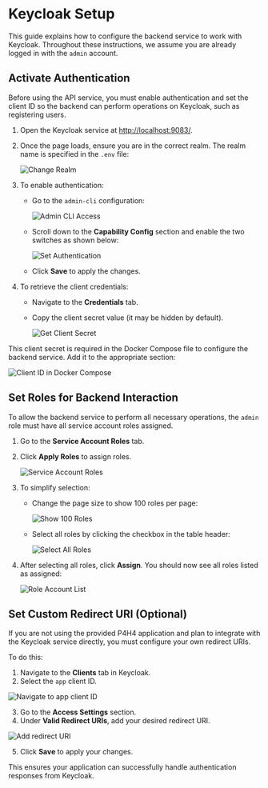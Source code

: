 # Keycloak Setup

This guide explains how to configure the backend service to work with Keycloak. Throughout these instructions, we assume you are already logged in with the `admin` account.

## Activate Authentication

Before using the API service, you must enable authentication and set the client ID so the backend can perform operations on Keycloak, such as registering users.

1. Open the Keycloak service at [http://localhost:9083/](http://localhost:9083/).  
2. Once the page loads, ensure you are in the correct realm. The realm name is specified in the `.env` file:  

   ![Change Realm](./images/client_secret/keycloak_change_realm.png)

3. To enable authentication:
   - Go to the `admin-cli` configuration:  

     ![Admin CLI Access](./images/client_secret/keycloak_admin_cli.png)

   - Scroll down to the **Capability Config** section and enable the two switches as shown below:  

     ![Set Authentication](./images/client_secret/keycloak_set_authentication.png)

   - Click **Save** to apply the changes.

4. To retrieve the client credentials:
   - Navigate to the **Credentials** tab.  
   - Copy the client secret value (it may be hidden by default).  

     ![Get Client Secret](./images/client_secret/keycloak_get_client_secret.png)

This client secret is required in the Docker Compose file to configure the backend service. Add it to the appropriate section:  

![Client ID in Docker Compose](./images/client_secret/docker_compose_client_id.png)

## Set Roles for Backend Interaction

To allow the backend service to perform all necessary operations, the `admin` role must have all service account roles assigned.

1. Go to the **Service Account Roles** tab.  
2. Click **Apply Roles** to assign roles.  

   ![Service Account Roles](./images/add_roles/keycloak_service_account_assign_role.png)

3. To simplify selection:
   - Change the page size to show 100 roles per page:  

     ![Show 100 Roles](./images/add_roles/keycloak_assign_role_100_pages.png)

   - Select all roles by clicking the checkbox in the table header:  

     ![Select All Roles](./images/add_roles/keycloak_service_accont_role_select_all.png)

4. After selecting all roles, click **Assign**. You should now see all roles listed as assigned:  

   ![Role Account List](./images/add_roles/keycloak_service_account_list.png)


## Set Custom Redirect URI (Optional)

If you are not using the provided P4H4 application and plan to integrate with the Keycloak service directly, you must configure your own redirect URIs.

To do this:

1. Navigate to the **Clients** tab in Keycloak.
2. Select the `app` client ID.

![Navigate to app client ID](./images/redirect_uri/keycloak_add_redirect_uri.png)

3. Go to the **Access Settings** section.
4. Under **Valid Redirect URIs**, add your desired redirect URI.

![Add redirect URI](./images/redirect_uri/keycloak_add_new_redirect_uri.png)

5. Click **Save** to apply your changes.

This ensures your application can successfully handle authentication responses from Keycloak.
